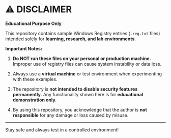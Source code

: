 # ⚠️ DISCLAIMER

**Educational Purpose Only**

This repository contains sample Windows Registry entries (`.reg.txt` files) intended solely for **learning, research, and lab environments**.  

**Important Notes:**

1. **Do NOT run these files on your personal or production machine.**  
   Improper use of registry files can cause system instability or data loss.

2. Always use a **virtual machine** or test environment when experimenting with these examples.

3. The repository is **not intended to disable security features permanently**. Any functionality shown here is for **educational demonstration only**.

4. By using this repository, you acknowledge that the author is **not responsible** for any damage or loss caused by misuse.

---

Stay safe and always test in a controlled environment!
